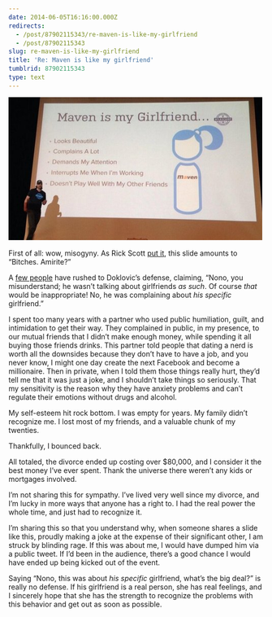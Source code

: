 ```yaml
---
date: 2014-06-05T16:16:00.000Z
redirects:
  - /post/87902115343/re-maven-is-like-my-girlfriend
  - /post/87902115343
slug: re-maven-is-like-my-girlfriend
title: 'Re: Maven is like my girlfriend'
tumblrid: 87902115343
type: text
---
```

<p><img src="./tumblr_inline_n6pd6oUQGg1qzgxun.jpg" alt="Maven is like my girlfriend; Looks beautiful; Complains a lot; Demands my attention; Interrupts me while I'm working; Doesn't play well with my other friends"/></p>

<p>First of all: wow, misogyny.  As Rick Scott <a href="https://twitter.com/shadowspar/status/474542211288137728">put it</a>, this slide amounts to &ldquo;Bitches. Amirite?&rdquo;</p>

<p>A <a href="https://twitter.com/peterc/status/474500361470742528">few people</a> have rushed to Doklovic&rsquo;s defense, claiming, &ldquo;Nono, you misunderstand; he wasn&rsquo;t talking about girlfriends <em>as such</em>.  Of course <em>that</em> would be inappropriate!  No, he was complaining about <em>his specific</em> girlfriend.&rdquo;</p>

<p>I spent too many years with a partner who used public humiliation, guilt, and intimidation to get their way.  They complained in public, in my presence, to our mutual friends that I didn&rsquo;t make enough money, while spending it all buying those friends drinks.  This partner told people that dating a nerd is worth all the downsides because they don&rsquo;t have to have a job, and you never know, I might one day create the next Facebook and become a millionaire.  Then in private, when I told them those things really hurt, they&rsquo;d tell me that it was just a joke, and I shouldn&rsquo;t take things so seriously.  That my sensitivity is the reason why they have anxiety problems and can&rsquo;t regulate their emotions without drugs and alcohol.</p>

<p>My self-esteem hit rock bottom.  I was empty for years.  My family didn&rsquo;t recognize me.  I lost most of my friends, and a valuable chunk of my twenties.</p>

<p>Thankfully, I bounced back.</p>

<p>All totaled, the divorce ended up costing over $80,000, and I consider it the best money I&rsquo;ve ever spent.  Thank the universe there weren&rsquo;t any kids or mortgages involved.</p>

<p>I&rsquo;m not sharing this for sympathy.  I&rsquo;ve lived very well since my divorce, and I&rsquo;m lucky in more ways that anyone has a right to.  I had the real power the whole time, and just had to recognize it.</p>

<p>I&rsquo;m sharing this so that you understand why, when someone shares a slide like this, proudly making a joke at the expense of their significant other, I am struck by blinding rage.  If this was about me, I would have dumped him via a public tweet.  If I&rsquo;d been in the audience, there&rsquo;s a good chance I would have ended up being kicked out of the event.</p>

<p>Saying &ldquo;Nono, this was about <em>his specific</em> girlfriend, what&rsquo;s the big deal?&rdquo; is really no defense.  If his girlfriend is a real person, she has real feelings, and I sincerely hope that she has the strength to recognize the problems with this behavior and get out as soon as possible.</p>
